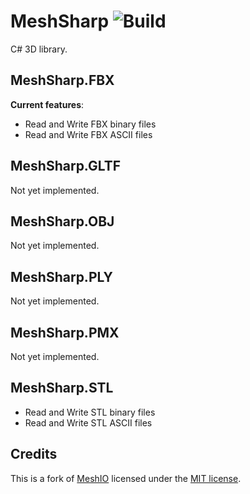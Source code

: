 # MeshSharp ![Build](https://img.shields.io/github/workflow/status/ds5678/MeshSharp/Build&Test/master)

C# 3D library.

## MeshSharp.FBX

**Current features**:

- Read and Write FBX binary files
- Read and Write FBX ASCII files

## MeshSharp.GLTF

Not yet implemented.

## MeshSharp.OBJ

Not yet implemented.

## MeshSharp.PLY

Not yet implemented.

## MeshSharp.PMX

Not yet implemented.

## MeshSharp.STL

- Read and Write STL binary files
- Read and Write STL ASCII files


## Credits

This is a fork of [MeshIO](https://github.com/DomCR/MeshIO) licensed under the [MIT license](Licenses/MeshIO.md).
